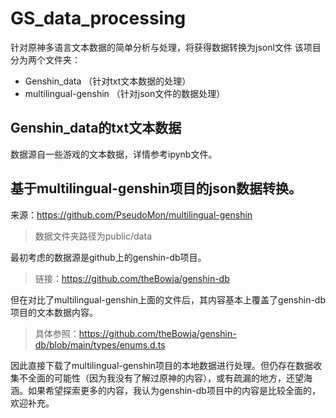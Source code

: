 # GS_data_processing
针对原神多语言文本数据的简单分析与处理，将获得数据转换为jsonl文件
该项目分为两个文件夹：
- Genshin_data （针对txt文本数据的处理）
- multilingual-genshin （针对json文件的数据处理）

## Genshin_data的txt文本数据
数据源自一些游戏的文本数据，详情参考ipynb文件。

## 基于multilingual-genshin项目的json数据转换。
来源：https://github.com/PseudoMon/multilingual-genshin
> 数据文件夹路径为public/data

最初考虑的数据源是github上的genshin-db项目。
> 链接：https://github.com/theBowja/genshin-db
 
但在对比了multilingual-genshin上面的文件后，其内容基本上覆盖了genshin-db项目的文本数据内容。
> 具体参照：https://github.com/theBowja/genshin-db/blob/main/types/enums.d.ts

因此直接下载了multilingual-genshin项目的本地数据进行处理。但仍存在数据收集不全面的可能性（因为我没有了解过原神的内容），或有疏漏的地方，还望海涵。如果希望探索更多的内容，我认为genshin-db项目中的内容是比较全面的，欢迎补充。

